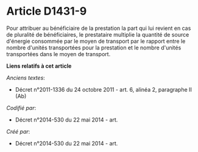 # Article D1431-9

Pour attribuer au bénéficiaire de la prestation la part qui lui revient en cas de pluralité de bénéficiaires, le prestataire
multiplie la quantité de source d'énergie consommée par le moyen de transport par le rapport entre le nombre d'unités
transportées pour la prestation et le nombre d'unités transportées dans le moyen de transport.

**Liens relatifs à cet article**

_Anciens textes_:

  - Décret n°2011-1336 du 24 octobre 2011 - art. 6, alinéa 2, paragraphe II (Ab)

_Codifié par_:

  - Décret n°2014-530 du 22 mai 2014 - art.

_Créé par_:

  - Décret n°2014-530 du 22 mai 2014 - art.
